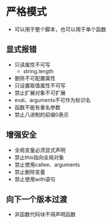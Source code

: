 # 严格模式
- 可以用于整个脚本，也可以用于单个函数

## 显式报错
- 只读属性不可写
  - string.length
- 删除不可配置属性
- 只设置取值属性不可写
- 禁止扩展对象不可扩展
- eval、arguments不可作为标识名
- 函数不能有重名参数
- 禁止八进制的前缀0表示

## 增强安全
- 全局变量必须显式声明
- 禁止this指向全局对象
- 禁止使用callee、arguments
- 禁止删除变量
- 禁止使用with语句

## 向下一个版本过渡
- 非函数代码块不得声明函数
